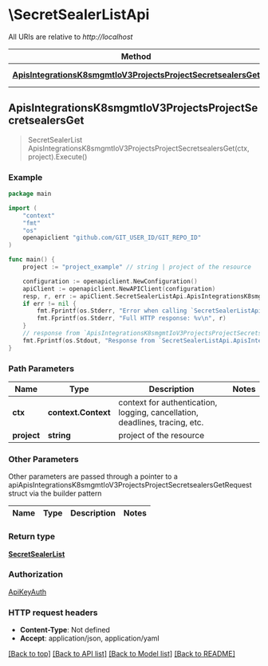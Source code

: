 # \SecretSealerListApi

All URIs are relative to *http://localhost*

Method | HTTP request | Description
------------- | ------------- | -------------
[**ApisIntegrationsK8smgmtIoV3ProjectsProjectSecretsealersGet**](SecretSealerListApi.md#ApisIntegrationsK8smgmtIoV3ProjectsProjectSecretsealersGet) | **Get** /apis/integrations.k8smgmt.io/v3/projects/{project}/secretsealers | 



## ApisIntegrationsK8smgmtIoV3ProjectsProjectSecretsealersGet

> SecretSealerList ApisIntegrationsK8smgmtIoV3ProjectsProjectSecretsealersGet(ctx, project).Execute()





### Example

```go
package main

import (
    "context"
    "fmt"
    "os"
    openapiclient "github.com/GIT_USER_ID/GIT_REPO_ID"
)

func main() {
    project := "project_example" // string | project of the resource

    configuration := openapiclient.NewConfiguration()
    apiClient := openapiclient.NewAPIClient(configuration)
    resp, r, err := apiClient.SecretSealerListApi.ApisIntegrationsK8smgmtIoV3ProjectsProjectSecretsealersGet(context.Background(), project).Execute()
    if err != nil {
        fmt.Fprintf(os.Stderr, "Error when calling `SecretSealerListApi.ApisIntegrationsK8smgmtIoV3ProjectsProjectSecretsealersGet``: %v\n", err)
        fmt.Fprintf(os.Stderr, "Full HTTP response: %v\n", r)
    }
    // response from `ApisIntegrationsK8smgmtIoV3ProjectsProjectSecretsealersGet`: SecretSealerList
    fmt.Fprintf(os.Stdout, "Response from `SecretSealerListApi.ApisIntegrationsK8smgmtIoV3ProjectsProjectSecretsealersGet`: %v\n", resp)
}
```

### Path Parameters


Name | Type | Description  | Notes
------------- | ------------- | ------------- | -------------
**ctx** | **context.Context** | context for authentication, logging, cancellation, deadlines, tracing, etc.
**project** | **string** | project of the resource | 

### Other Parameters

Other parameters are passed through a pointer to a apiApisIntegrationsK8smgmtIoV3ProjectsProjectSecretsealersGetRequest struct via the builder pattern


Name | Type | Description  | Notes
------------- | ------------- | ------------- | -------------


### Return type

[**SecretSealerList**](SecretSealerList.md)

### Authorization

[ApiKeyAuth](../README.md#ApiKeyAuth)

### HTTP request headers

- **Content-Type**: Not defined
- **Accept**: application/json, application/yaml

[[Back to top]](#) [[Back to API list]](../README.md#documentation-for-api-endpoints)
[[Back to Model list]](../README.md#documentation-for-models)
[[Back to README]](../README.md)

